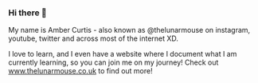### Hi there 👋

My name is Amber Curtis - also known as @thelunarmouse on instagram, youtube, twitter and across most of the internet XD.

I love to learn, and I even have a website where I document what I am currently learning, so you can join me on my journey! Check out www.thelunarmouse.co.uk to find out more!

<!--
**thelunarmouse/thelunarmouse** is a ✨ _special_ ✨ repository because its `README.md` (this file) appears on your GitHub profile.

Here are some ideas to get you started:

- 🔭 I’m currently working on ...
- 🌱 I’m currently learning ...
- 👯 I’m looking to collaborate on ...
- 🤔 I’m looking for help with ...
- 💬 Ask me about ...
- 📫 How to reach me: ...
- 😄 Pronouns: ...
- ⚡ Fun fact: ...
-->
